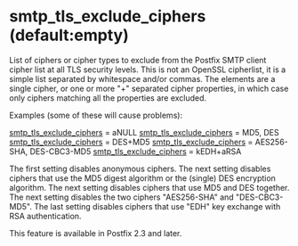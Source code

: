# smtp_tls_exclude_ciphers (default:empty) 

 List of ciphers or cipher types to exclude from the Postfix
SMTP client cipher
list at all TLS security levels. This is not an OpenSSL cipherlist, it is
a simple list separated by whitespace and/or commas. The elements are a
single cipher, or one or more "+" separated cipher properties, in which
case only ciphers matching all the properties are excluded. 

 Examples (some of these will cause problems): 



<a href="postconf.5.html#smtp_tls_exclude_ciphers">smtp_tls_exclude_ciphers</a> = aNULL
<a href="postconf.5.html#smtp_tls_exclude_ciphers">smtp_tls_exclude_ciphers</a> = MD5, DES
<a href="postconf.5.html#smtp_tls_exclude_ciphers">smtp_tls_exclude_ciphers</a> = DES+MD5
<a href="postconf.5.html#smtp_tls_exclude_ciphers">smtp_tls_exclude_ciphers</a> = AES256-SHA, DES-CBC3-MD5
<a href="postconf.5.html#smtp_tls_exclude_ciphers">smtp_tls_exclude_ciphers</a> = kEDH+aRSA



 The first setting disables anonymous ciphers. The next setting
disables ciphers that use the MD5 digest algorithm or the (single) DES
encryption algorithm. The next setting disables ciphers that use MD5 and
DES together.  The next setting disables the two ciphers "AES256-SHA"
and "DES-CBC3-MD5". The last setting disables ciphers that use "EDH"
key exchange with RSA authentication. 

 This feature is available in Postfix 2.3 and later. 


